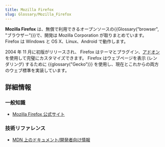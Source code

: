 ```yaml
---
title: Mozilla Firefox
slug: Glossary/Mozilla_Firefox
---
```


**Mozilla Firefox** は、無償で利用できるオープンソースの{{Glossary("browser", "ブラウザー")}}で、開発は Mozilla Corporation が取りまとめています。Firefox は Windows と OS X、Linux、Android で動作します。

2004 年 11 月に初版がリリースされ、 Firefox はテーマとプラグイン、[アドオン](/ja/docs/Mozilla/Add-ons)を使用して完璧にカスタマイズできます。 Firefox はウェブページを表示 (レンダリング) するために {{glossary("Gecko")}} を使用し、現在とこれからの両方のウェブ標準を実装しています。

## 詳細情報

### 一般知識

- [Mozilla Firefox 公式サイト](https://www.firefox.com/)

### 技術リファレンス

- [MDN 上のドキュメント/開発者向け情報](/ja/docs/Mozilla/Firefox)
